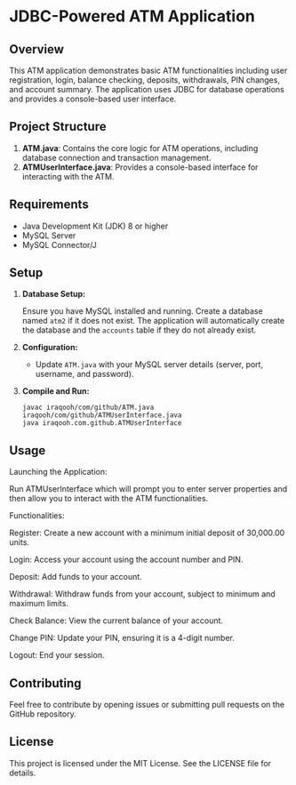 # JDBC-Powered ATM Application

## Overview

This ATM application demonstrates basic ATM functionalities including user registration, login, balance checking, deposits, withdrawals, PIN changes, and account summary. The application uses JDBC for database operations and provides a console-based user interface.

## Project Structure

1. **ATM.java**: Contains the core logic for ATM operations, including database connection and transaction management.
2. **ATMUserInterface.java**: Provides a console-based interface for interacting with the ATM.

## Requirements

- Java Development Kit (JDK) 8 or higher
- MySQL Server
- MySQL Connector/J

## Setup

1. **Database Setup:**

   Ensure you have MySQL installed and running. Create a database named `atm2` if it does not exist. The application will automatically create the database and the `accounts` table if they do not already exist.

2. **Configuration:**

   - Update `ATM.java` with your MySQL server details (server, port, username, and password).

3. **Compile and Run:**

   ```
   javac iraqooh/com/github/ATM.java iraqooh/com/github/ATMUserInterface.java
   java iraqooh.com.github.ATMUserInterface
   ```

## Usage

Launching the Application:

Run ATMUserInterface which will prompt you to enter server properties and then allow you to interact with the ATM functionalities.

Functionalities:

Register: Create a new account with a minimum initial deposit of 30,000.00 units.

Login: Access your account using the account number and PIN.

Deposit: Add funds to your account.

Withdrawal: Withdraw funds from your account, subject to minimum and maximum limits.

Check Balance: View the current balance of your account.

Change PIN: Update your PIN, ensuring it is a 4-digit number.

Logout: End your session.

## Contributing

Feel free to contribute by opening issues or submitting pull requests on the GitHub repository.

## License

This project is licensed under the MIT License. See the LICENSE file for details.
